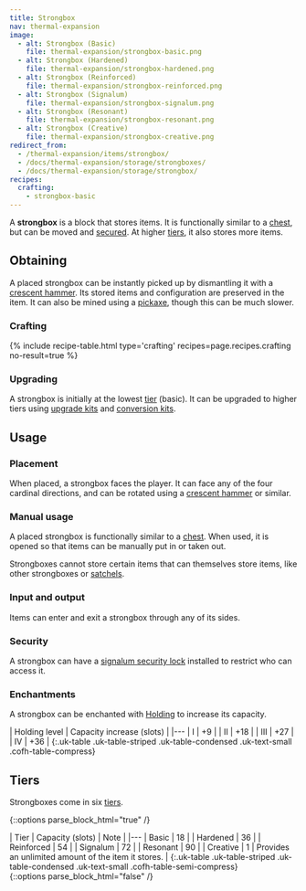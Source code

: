```yaml
---
title: Strongbox
nav: thermal-expansion
image:
  - alt: Strongbox (Basic)
    file: thermal-expansion/strongbox-basic.png
  - alt: Strongbox (Hardened)
    file: thermal-expansion/strongbox-hardened.png
  - alt: Strongbox (Reinforced)
    file: thermal-expansion/strongbox-reinforced.png
  - alt: Strongbox (Signalum)
    file: thermal-expansion/strongbox-signalum.png
  - alt: Strongbox (Resonant)
    file: thermal-expansion/strongbox-resonant.png
  - alt: Strongbox (Creative)
    file: thermal-expansion/strongbox-creative.png
redirect_from:
  - /thermal-expansion/items/strongbox/
  - /docs/thermal-expansion/storage/strongboxes/
  - /docs/thermal-expansion/storage/strongbox/
recipes:
  crafting:
    - strongbox-basic
---
```


A **strongbox** is a block that stores items. It is functionally similar to a
[chest](https://minecraft.gamepedia.com/Chest), but can be moved and
[secured](/docs/signalum-security-lock/). At higher [tiers](#tiers), it also
stores more items.


Obtaining
---------

A placed strongbox can be instantly picked up by dismantling it with a [crescent
hammer](/docs/crescent-hammer/). Its stored items and configuration are
preserved in the item. It can also be mined using a
[pickaxe](https://minecraft.gamepedia.com/Pickaxe), though this can be much
slower.

### Crafting
{% include recipe-table.html type='crafting' recipes=page.recipes.crafting no-result=true %}

### Upgrading
A strongbox is initially at the lowest [tier](#tiers) (basic). It can be
upgraded to higher tiers using [upgrade kits](/docs/upgrade-kits/) and
[conversion kits](/docs/conversion-kits/).


Usage
-----

### Placement
When placed, a strongbox faces the player. It can face any of the four cardinal
directions, and can be rotated using a [crescent hammer](/docs/crescent-hammer/)
or similar.

### Manual usage
A placed strongbox is functionally similar to a
[chest](https://minecraft.gamepedia.com/Chest). When used, it is opened so that
items can be manually put in or taken out.

Strongboxes cannot store certain items that can themselves store items, like
other strongboxes or [satchels](/docs/satchel/).

### Input and output
Items can enter and exit a strongbox through any of its sides.

### Security
A strongbox can have a [signalum security lock](/docs/signalum-security-lock/)
installed to restrict who can access it.

### Enchantments
A strongbox can be enchanted with [Holding](/docs/holding/) to increase its
capacity.

| Holding level | Capacity increase (slots) |
|---
| I | +9 |
| II | +18 |
| III | +27 |
| IV | +36 |
{:.uk-table .uk-table-striped .uk-table-condensed .uk-text-small .cofh-table-compress}


Tiers
-----

Strongboxes come in six [tiers](/docs/tiers/).

{::options parse_block_html="true" /}
<div class="uk-overflow-container">
| Tier | Capacity (slots) | Note |
|---
| Basic | 18 |
| Hardened | 36 |
| Reinforced | 54 |
| Signalum | 72 |
| Resonant | 90 |
| Creative | 1 | Provides an unlimited amount of the item it stores. |
{:.uk-table .uk-table-striped .uk-table-condensed .uk-text-small .cofh-table-semi-compress}
</div>
{::options parse_block_html="false" /}
